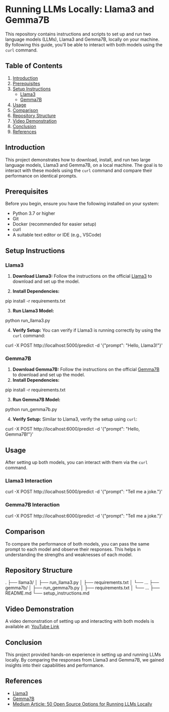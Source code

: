 # Running LLMs Locally: Llama3 and Gemma7B

This repository contains instructions and scripts to set up and run two language models (LLMs), Llama3 and Gemma7B, locally on your machine. By following this guide, you'll be able to interact with both models using the `curl` command.

## Table of Contents

1. [Introduction](#introduction)
2. [Prerequisites](#prerequisites)
3. [Setup Instructions](#setup-instructions)
   - [Llama3](#llama3)
   - [Gemma7B](#gemma7b)
4. [Usage](#usage)
5. [Comparison](#comparison)
6. [Repository Structure](#repository-structure)
7. [Video Demonstration](#video-demonstration)
8. [Conclusion](#conclusion)
9. [References](#references)

## Introduction

This project demonstrates how to download, install, and run two large language models, Llama3 and Gemma7B, on a local machine. The goal is to interact with these models using the `curl` command and compare their performance on identical prompts.

## Prerequisites

Before you begin, ensure you have the following installed on your system:

- Python 3.7 or higher
- Git
- Docker (recommended for easier setup)
- curl
- A suitable text editor or IDE (e.g., VSCode)

## Setup Instructions

### Llama3

1.  **Download Llama3:** Follow the instructions on the official [Llama3](https://ollama.com/library/llama3) to download and set up the model.

2.  **Install Dependencies:**

pip install -r requirements.txt

3.  **Run Llama3 Model:**

python run\_llama3.py

4.  **Verify Setup:** You can verify if Llama3 is running correctly by using the `curl` command:

curl -X POST http://localhost:5000/predict -d '{"prompt": "Hello, Llama3!"}'

### Gemma7B

1.  **Download Gemma7B:** Follow the instructions on the official [Gemma7B](https://ollama.com/library/gemma) to download and set up the model.
2.  **Install Dependencies:**

pip install -r requirements.txt

3.  **Run Gemma7B Model:**

python run\_gemma7b.py

4.  **Verify Setup:** Similar to Llama3, verify the setup using `curl`:

curl -X POST http://localhost:6000/predict -d '{"prompt": "Hello, Gemma7B!"}'

## Usage

After setting up both models, you can interact with them via the `curl` command.

### Llama3 Interaction

curl -X POST http://localhost:5000/predict -d '{"prompt": "Tell me a joke."}'

### Gemma7B Interaction

curl -X POST http://localhost:6000/predict -d '{"prompt": "Tell me a joke."}'

## Comparison

To compare the performance of both models, you can pass the same prompt to each model and observe their responses. This helps in understanding the strengths and weaknesses of each model.

## Repository Structure

.
├── llama3/
│   ├── run\_llama3.py
│   ├── requirements.txt
│   └── ...
├── gemma7b/
│   ├── run\_gemma7b.py
│   ├── requirements.txt
│   └── ...
├── README.md
└── setup\_instructions.md

## Video Demonstration

A video demonstration of setting up and interacting with both models is available at: [YouTube Link](https://www.youtube.com/example)

## Conclusion

This project provided hands-on experience in setting up and running LLMs locally. By comparing the responses from Llama3 and Gemma7B, we gained insights into their capabilities and performance.

## References

*   [Llama3](https://ollama.com/library/llama3)
*   [Gemma7B](https://ollama.com/library/gemma)
*   [Medium Article: 50 Open Source Options for Running LLMs Locally](https://medium.com/thedeephub/50-open-source-options-for-running-llms-locally-db1ec6f5a54f)